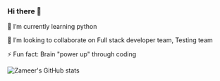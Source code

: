 ### Hi there 👋
🌱 I’m currently learning python

👯 I’m looking to collaborate on Full stack developer team, Testing team

⚡ Fun fact: Brain "power up" through coding

<!--
**Zameerzz/zameerzz** is a ✨ _special_ ✨ repository because its `README.md` (this file) appears on your GitHub profile.

Here are some ideas to get you started:

- 🔭 I’m currently working on ...

- 🤔 I’m looking for help with ...
- 💬 Ask me about ...
- 📫 How to reach me: 
- 😄 Pronouns: ...
-->

![Zameer's GitHub stats](https://github-readme-stats.vercel.app/api?username=zameerzz&show_icons=true&theme=radical)



